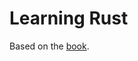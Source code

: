 # Learning Rust

Based on the [book](https://doc.rust-lang.org/stable/book/second-edition/ch02-00-guessing-game-tutorial.html).